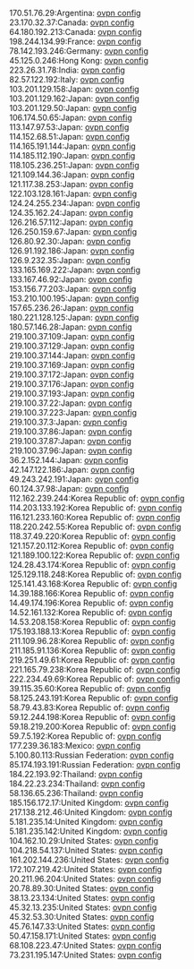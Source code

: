 170.51.76.29:Argentina: [ovpn config](vpn/170_51_76_29.ovpn)  
23.170.32.37:Canada: [ovpn config](vpn/23_170_32_37.ovpn)  
64.180.192.213:Canada: [ovpn config](vpn/64_180_192_213.ovpn)  
198.244.134.99:France: [ovpn config](vpn/198_244_134_99.ovpn)  
78.142.193.246:Germany: [ovpn config](vpn/78_142_193_246.ovpn)  
45.125.0.246:Hong Kong: [ovpn config](vpn/45_125_0_246.ovpn)  
223.26.31.78:India: [ovpn config](vpn/223_26_31_78.ovpn)  
82.57.122.192:Italy: [ovpn config](vpn/82_57_122_192.ovpn)  
103.201.129.158:Japan: [ovpn config](vpn/103_201_129_158.ovpn)  
103.201.129.162:Japan: [ovpn config](vpn/103_201_129_162.ovpn)  
103.201.129.50:Japan: [ovpn config](vpn/103_201_129_50.ovpn)  
106.174.50.65:Japan: [ovpn config](vpn/106_174_50_65.ovpn)  
113.147.97.53:Japan: [ovpn config](vpn/113_147_97_53.ovpn)  
114.152.68.51:Japan: [ovpn config](vpn/114_152_68_51.ovpn)  
114.165.191.144:Japan: [ovpn config](vpn/114_165_191_144.ovpn)  
114.185.112.190:Japan: [ovpn config](vpn/114_185_112_190.ovpn)  
118.105.236.251:Japan: [ovpn config](vpn/118_105_236_251.ovpn)  
121.109.144.36:Japan: [ovpn config](vpn/121_109_144_36.ovpn)  
121.117.38.253:Japan: [ovpn config](vpn/121_117_38_253.ovpn)  
122.103.128.161:Japan: [ovpn config](vpn/122_103_128_161.ovpn)  
124.24.255.234:Japan: [ovpn config](vpn/124_24_255_234.ovpn)  
124.35.162.24:Japan: [ovpn config](vpn/124_35_162_24.ovpn)  
126.216.57.112:Japan: [ovpn config](vpn/126_216_57_112.ovpn)  
126.250.159.67:Japan: [ovpn config](vpn/126_250_159_67.ovpn)  
126.80.92.30:Japan: [ovpn config](vpn/126_80_92_30.ovpn)  
126.91.192.186:Japan: [ovpn config](vpn/126_91_192_186.ovpn)  
126.9.232.35:Japan: [ovpn config](vpn/126_9_232_35.ovpn)  
133.165.169.222:Japan: [ovpn config](vpn/133_165_169_222.ovpn)  
133.167.46.92:Japan: [ovpn config](vpn/133_167_46_92.ovpn)  
153.156.77.203:Japan: [ovpn config](vpn/153_156_77_203.ovpn)  
153.210.100.195:Japan: [ovpn config](vpn/153_210_100_195.ovpn)  
157.65.236.26:Japan: [ovpn config](vpn/157_65_236_26.ovpn)  
180.221.128.125:Japan: [ovpn config](vpn/180_221_128_125.ovpn)  
180.57.146.28:Japan: [ovpn config](vpn/180_57_146_28.ovpn)  
219.100.37.109:Japan: [ovpn config](vpn/219_100_37_109.ovpn)  
219.100.37.129:Japan: [ovpn config](vpn/219_100_37_129.ovpn)  
219.100.37.144:Japan: [ovpn config](vpn/219_100_37_144.ovpn)  
219.100.37.169:Japan: [ovpn config](vpn/219_100_37_169.ovpn)  
219.100.37.172:Japan: [ovpn config](vpn/219_100_37_172.ovpn)  
219.100.37.176:Japan: [ovpn config](vpn/219_100_37_176.ovpn)  
219.100.37.193:Japan: [ovpn config](vpn/219_100_37_193.ovpn)  
219.100.37.22:Japan: [ovpn config](vpn/219_100_37_22.ovpn)  
219.100.37.223:Japan: [ovpn config](vpn/219_100_37_223.ovpn)  
219.100.37.3:Japan: [ovpn config](vpn/219_100_37_3.ovpn)  
219.100.37.86:Japan: [ovpn config](vpn/219_100_37_86.ovpn)  
219.100.37.87:Japan: [ovpn config](vpn/219_100_37_87.ovpn)  
219.100.37.96:Japan: [ovpn config](vpn/219_100_37_96.ovpn)  
36.2.152.144:Japan: [ovpn config](vpn/36_2_152_144.ovpn)  
42.147.122.186:Japan: [ovpn config](vpn/42_147_122_186.ovpn)  
49.243.242.191:Japan: [ovpn config](vpn/49_243_242_191.ovpn)  
60.124.37.98:Japan: [ovpn config](vpn/60_124_37_98.ovpn)  
112.162.239.244:Korea Republic of: [ovpn config](vpn/112_162_239_244.ovpn)  
114.203.133.192:Korea Republic of: [ovpn config](vpn/114_203_133_192.ovpn)  
116.121.233.160:Korea Republic of: [ovpn config](vpn/116_121_233_160.ovpn)  
118.220.242.55:Korea Republic of: [ovpn config](vpn/118_220_242_55.ovpn)  
118.37.49.220:Korea Republic of: [ovpn config](vpn/118_37_49_220.ovpn)  
121.157.20.112:Korea Republic of: [ovpn config](vpn/121_157_20_112.ovpn)  
121.189.100.122:Korea Republic of: [ovpn config](vpn/121_189_100_122.ovpn)  
124.28.43.174:Korea Republic of: [ovpn config](vpn/124_28_43_174.ovpn)  
125.129.118.248:Korea Republic of: [ovpn config](vpn/125_129_118_248.ovpn)  
125.141.43.168:Korea Republic of: [ovpn config](vpn/125_141_43_168.ovpn)  
14.39.188.166:Korea Republic of: [ovpn config](vpn/14_39_188_166.ovpn)  
14.49.174.196:Korea Republic of: [ovpn config](vpn/14_49_174_196.ovpn)  
14.52.161.132:Korea Republic of: [ovpn config](vpn/14_52_161_132.ovpn)  
14.53.208.158:Korea Republic of: [ovpn config](vpn/14_53_208_158.ovpn)  
175.193.188.13:Korea Republic of: [ovpn config](vpn/175_193_188_13.ovpn)  
211.109.96.28:Korea Republic of: [ovpn config](vpn/211_109_96_28.ovpn)  
211.185.91.136:Korea Republic of: [ovpn config](vpn/211_185_91_136.ovpn)  
219.251.49.61:Korea Republic of: [ovpn config](vpn/219_251_49_61.ovpn)  
221.165.79.238:Korea Republic of: [ovpn config](vpn/221_165_79_238.ovpn)  
222.234.49.69:Korea Republic of: [ovpn config](vpn/222_234_49_69.ovpn)  
39.115.35.60:Korea Republic of: [ovpn config](vpn/39_115_35_60.ovpn)  
58.125.243.191:Korea Republic of: [ovpn config](vpn/58_125_243_191.ovpn)  
58.79.43.83:Korea Republic of: [ovpn config](vpn/58_79_43_83.ovpn)  
59.12.244.198:Korea Republic of: [ovpn config](vpn/59_12_244_198.ovpn)  
59.18.219.200:Korea Republic of: [ovpn config](vpn/59_18_219_200.ovpn)  
59.7.5.192:Korea Republic of: [ovpn config](vpn/59_7_5_192.ovpn)  
177.239.36.183:Mexico: [ovpn config](vpn/177_239_36_183.ovpn)  
5.100.80.113:Russian Federation: [ovpn config](vpn/5_100_80_113.ovpn)  
85.174.193.191:Russian Federation: [ovpn config](vpn/85_174_193_191.ovpn)  
184.22.193.92:Thailand: [ovpn config](vpn/184_22_193_92.ovpn)  
184.22.23.234:Thailand: [ovpn config](vpn/184_22_23_234.ovpn)  
58.136.65.236:Thailand: [ovpn config](vpn/58_136_65_236.ovpn)  
185.156.172.17:United Kingdom: [ovpn config](vpn/185_156_172_17.ovpn)  
217.138.212.46:United Kingdom: [ovpn config](vpn/217_138_212_46.ovpn)  
5.181.235.14:United Kingdom: [ovpn config](vpn/5_181_235_14.ovpn)  
5.181.235.142:United Kingdom: [ovpn config](vpn/5_181_235_142.ovpn)  
104.162.10.29:United States: [ovpn config](vpn/104_162_10_29.ovpn)  
104.218.54.137:United States: [ovpn config](vpn/104_218_54_137.ovpn)  
161.202.144.236:United States: [ovpn config](vpn/161_202_144_236.ovpn)  
172.107.219.42:United States: [ovpn config](vpn/172_107_219_42.ovpn)  
20.211.96.204:United States: [ovpn config](vpn/20_211_96_204.ovpn)  
20.78.89.30:United States: [ovpn config](vpn/20_78_89_30.ovpn)  
38.13.23.134:United States: [ovpn config](vpn/38_13_23_134.ovpn)  
45.32.13.235:United States: [ovpn config](vpn/45_32_13_235.ovpn)  
45.32.53.30:United States: [ovpn config](vpn/45_32_53_30.ovpn)  
45.76.147.33:United States: [ovpn config](vpn/45_76_147_33.ovpn)  
50.47.158.171:United States: [ovpn config](vpn/50_47_158_171.ovpn)  
68.108.223.47:United States: [ovpn config](vpn/68_108_223_47.ovpn)  
73.231.195.147:United States: [ovpn config](vpn/73_231_195_147.ovpn)  
